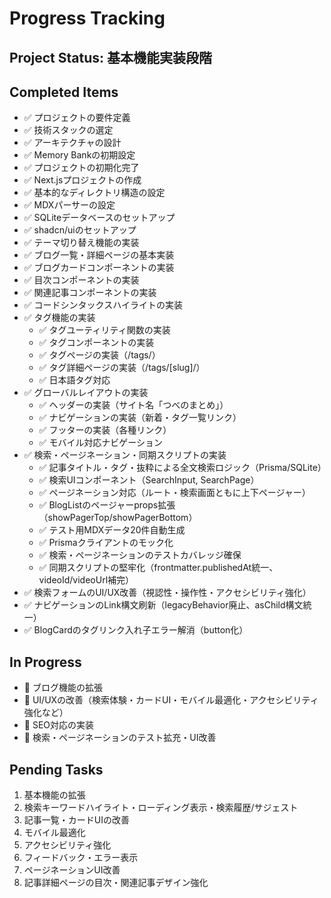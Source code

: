 # Progress Tracking

## Project Status: 基本機能実装段階

## Completed Items
- ✅ プロジェクトの要件定義
- ✅ 技術スタックの選定
- ✅ アーキテクチャの設計
- ✅ Memory Bankの初期設定
- ✅ プロジェクトの初期化完了
- ✅ Next.jsプロジェクトの作成
- ✅ 基本的なディレクトリ構造の設定
- ✅ MDXパーサーの設定
- ✅ SQLiteデータベースのセットアップ
- ✅ shadcn/uiのセットアップ
- ✅ テーマ切り替え機能の実装
- ✅ ブログ一覧・詳細ページの基本実装
- ✅ ブログカードコンポーネントの実装
- ✅ 目次コンポーネントの実装
- ✅ 関連記事コンポーネントの実装
- ✅ コードシンタックスハイライトの実装
- ✅ タグ機能の実装
  - ✅ タグユーティリティ関数の実装
  - ✅ タグコンポーネントの実装
  - ✅ タグページの実装（/tags/）
  - ✅ タグ詳細ページの実装（/tags/[slug]/）
  - ✅ 日本語タグ対応
- ✅ グローバルレイアウトの実装
  - ✅ ヘッダーの実装（サイト名「つべのまとめ」）
  - ✅ ナビゲーションの実装（新着・タグ一覧リンク）
  - ✅ フッターの実装（各種リンク）
  - ✅ モバイル対応ナビゲーション
- ✅ 検索・ページネーション・同期スクリプトの実装
  - ✅ 記事タイトル・タグ・抜粋による全文検索ロジック（Prisma/SQLite）
  - ✅ 検索UIコンポーネント（SearchInput, SearchPage）
  - ✅ ページネーション対応（ルート・検索画面ともに上下ページャー）
  - ✅ BlogListのページャーprops拡張（showPagerTop/showPagerBottom）
  - ✅ テスト用MDXデータ20件自動生成
  - ✅ Prismaクライアントのモック化
  - ✅ 検索・ページネーションのテストカバレッジ確保
  - ✅ 同期スクリプトの堅牢化（frontmatter.publishedAt統一、videoId/videoUrl補完）
- ✅ 検索フォームのUI/UX改善（視認性・操作性・アクセシビリティ強化）
- ✅ ナビゲーションのLink構文刷新（legacyBehavior廃止、asChild構文統一）
- ✅ BlogCardのタグリンク入れ子エラー解消（button化）

## In Progress
- 🚧 ブログ機能の拡張
- 🚧 UI/UXの改善（検索体験・カードUI・モバイル最適化・アクセシビリティ強化など）
- 🚧 SEO対応の実装
- 🚧 検索・ページネーションのテスト拡充・UI改善

## Pending Tasks
1. 基本機能の拡張
2. 検索キーワードハイライト・ローディング表示・検索履歴/サジェスト
3. 記事一覧・カードUIの改善
4. モバイル最適化
5. アクセシビリティ強化
6. フィードバック・エラー表示
7. ページネーションUI改善
8. 記事詳細ページの目次・関連記事デザイン強化